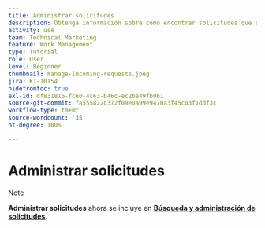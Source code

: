 ```yaml
---
title: Administrar solicitudes
description: Obtenga información sobre cómo encontrar solicitudes que se han enviado mediante tableros, [!UICONTROL Inicio], el área de [!UICONTROL Solicitudes] o la página [!UICONTROL Equipos] en  [!DNL  Workfront].
activity: use
team: Technical Marketing
feature: Work Management
type: Tutorial
role: User
level: Beginner
thumbnail: manage-incoming-requests.jpeg
jira: KT-10154
hidefromtoc: true
exl-id: df831816-fc60-4c63-b46c-ec2ba49fb061
source-git-commit: fa555822c372f09e0a99e9470a3f45c03f1ddf3c
workflow-type: tm+mt
source-wordcount: '35'
ht-degree: 100%

---
```


# Administrar solicitudes

>[!NOTE]
>
>**Administrar solicitudes** ahora se incluye en **[Búsqueda y administración de solicitudes](https://experienceleague.adobe.com/docs/workfront-learn/tutorials-workfront/manage-work/issues-requests/find-requests.html?lang=es)**.


